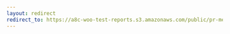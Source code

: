 ```yaml
---
layout: redirect
redirect_to: https://a8c-woo-test-reports.s3.amazonaws.com/public/pr-merge/38689/api/index.html
---
```

